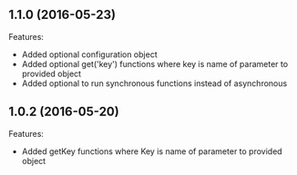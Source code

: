 ## 1.1.0 (2016-05-23)

Features:
  - Added optional configuration object
  - Added optional get('key') functions where key is name of parameter to provided object
  - Added optional to run synchronous functions instead of asynchronous

## 1.0.2 (2016-05-20)

Features:
  - Added getKey functions where Key is name of parameter to provided object